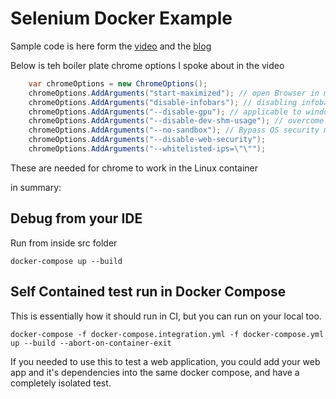 # Selenium Docker Example

Sample code is here form the [video](https://youtu.be/yGFYufxM1OE) and the [blog]()

Below is teh boiler plate chrome options I spoke about in the video

```csharp
    var chromeOptions = new ChromeOptions();
    chromeOptions.AddArguments("start-maximized"); // open Browser in maximized mode
    chromeOptions.AddArguments("disable-infobars"); // disabling infobars
    chromeOptions.AddArguments("--disable-gpu"); // applicable to windows os only
    chromeOptions.AddArguments("--disable-dev-shm-usage"); // overcome limited resource problems
    chromeOptions.AddArguments("--no-sandbox"); // Bypass OS security model
    chromeOptions.AddArguments("--disable-web-security");
    chromeOptions.AddArguments("--whitelisted-ips=\"\"");
```

These are needed for chrome to work in the Linux container

in summary:

## Debug from your IDE

Run from inside src folder
```
docker-compose up --build
```

## Self Contained test run in Docker Compose

This is essentially how it should run in CI, but you can run on your local too.

```
docker-compose -f docker-compose.integration.yml -f docker-compose.yml up --build --abort-on-container-exit
```

If you needed to use this to test a web application, you could add your web app and it's dependencies into the same docker compose, and have a completely isolated test.